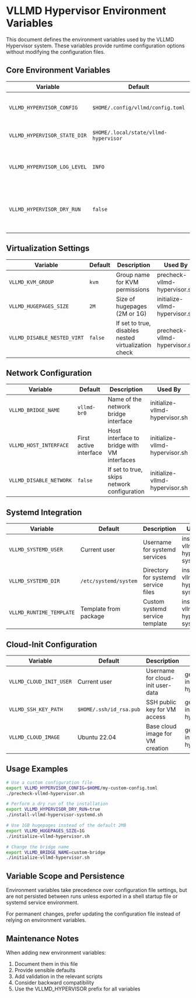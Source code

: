 # VLLMD Hypervisor Environment Variables

This document defines the environment variables used by the VLLMD Hypervisor system. These variables provide runtime configuration options without modifying the configuration files.

## Core Environment Variables

| Variable | Default | Description | Used By |
|----------|---------|-------------|---------|
| `VLLMD_HYPERVISOR_CONFIG` | `$HOME/.config/vllmd/config.toml` | Path to the main configuration file | All scripts |
| `VLLMD_HYPERVISOR_STATE_DIR` | `$HOME/.local/state/vllmd-hypervisor` | Directory for runtime state data | All scripts |
| `VLLMD_HYPERVISOR_LOG_LEVEL` | `INFO` | Logging verbosity (DEBUG, INFO, WARN, ERROR) | All scripts |
| `VLLMD_HYPERVISOR_DRY_RUN` | `false` | If set to true, scripts perform validation without changes | Installation scripts |

## Virtualization Settings

| Variable | Default | Description | Used By |
|----------|---------|-------------|---------|
| `VLLMD_KVM_GROUP` | `kvm` | Group name for KVM permissions | precheck-vllmd-hypervisor.sh |
| `VLLMD_HUGEPAGES_SIZE` | `2M` | Size of hugepages (2M or 1G) | initialize-vllmd-hypervisor.sh |
| `VLLMD_DISABLE_NESTED_VIRT` | `false` | If set to true, disables nested virtualization check | precheck-vllmd-hypervisor.sh |

## Network Configuration

| Variable | Default | Description | Used By |
|----------|---------|-------------|---------|
| `VLLMD_BRIDGE_NAME` | `vllmd-br0` | Name of the network bridge interface | initialize-vllmd-hypervisor.sh |
| `VLLMD_HOST_INTERFACE` | First active interface | Host interface to bridge with VM interfaces | initialize-vllmd-hypervisor.sh |
| `VLLMD_DISABLE_NETWORK` | `false` | If set to true, skips network configuration | initialize-vllmd-hypervisor.sh |

## Systemd Integration

| Variable | Default | Description | Used By |
|----------|---------|-------------|---------|
| `VLLMD_SYSTEMD_USER` | Current user | Username for systemd services | install-vllmd-hypervisor-systemd.sh |
| `VLLMD_SYSTEMD_DIR` | `/etc/systemd/system` | Directory for systemd service files | install-vllmd-hypervisor-systemd.sh |
| `VLLMD_RUNTIME_TEMPLATE` | Template from package | Custom systemd service template | install-vllmd-hypervisor-systemd.sh |

## Cloud-Init Configuration

| Variable | Default | Description | Used By |
|----------|---------|-------------|---------|
| `VLLMD_CLOUD_INIT_USER` | Current user | Username for cloud-init user-data | generate-init-vllmd-hypervisor.sh |
| `VLLMD_SSH_KEY_PATH` | `$HOME/.ssh/id_rsa.pub` | SSH public key for VM access | generate-init-vllmd-hypervisor.sh |
| `VLLMD_CLOUD_IMAGE` | Ubuntu 22.04 | Base cloud image for VM creation | generate-init-vllmd-hypervisor.sh |

## Usage Examples

```bash
# Use a custom configuration file
export VLLMD_HYPERVISOR_CONFIG=$HOME/my-custom-config.toml
./precheck-vllmd-hypervisor.sh

# Perform a dry run of the installation
export VLLMD_HYPERVISOR_DRY_RUN=true
./install-vllmd-hypervisor-systemd.sh

# Use 1GB hugepages instead of the default 2MB
export VLLMD_HUGEPAGES_SIZE=1G
./initialize-vllmd-hypervisor.sh

# Change the bridge name
export VLLMD_BRIDGE_NAME=custom-bridge
./initialize-vllmd-hypervisor.sh
```

## Variable Scope and Persistence

Environment variables take precedence over configuration file settings, but are not persisted between runs unless exported in a shell startup file or systemd service environment.

For permanent changes, prefer updating the configuration file instead of relying on environment variables.

## Maintenance Notes

When adding new environment variables:

1. Document them in this file
2. Provide sensible defaults
3. Add validation in the relevant scripts
4. Consider backward compatibility
5. Use the VLLMD_HYPERVISOR prefix for all variables